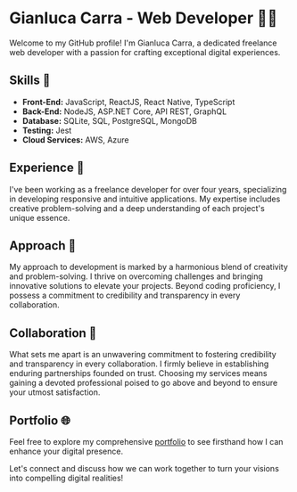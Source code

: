 # Gianluca Carra - Web Developer 👨‍💻

Welcome to my GitHub profile! I'm Gianluca Carra, a dedicated freelance web developer with a passion for crafting exceptional digital experiences.

## Skills 🚀

- **Front-End:** JavaScript, ReactJS, React Native, TypeScript 
- **Back-End:** NodeJS, ASP.NET Core, API REST, GraphQL
- **Database:** SQLite, SQL, PostgreSQL, MongoDB
- **Testing:** Jest
- **Cloud Services:** AWS, Azure

## Experience 💼

I've been working as a freelance developer for over four years, specializing in developing responsive and intuitive applications. My expertise includes creative problem-solving and a deep understanding of each project's unique essence.

## Approach 🎨

My approach to development is marked by a harmonious blend of creativity and problem-solving. I thrive on overcoming challenges and bringing innovative solutions to elevate your projects. Beyond coding proficiency, I possess a commitment to credibility and transparency in every collaboration.

## Collaboration 🤝

What sets me apart is an unwavering commitment to fostering credibility and transparency in every collaboration. I firmly believe in establishing enduring partnerships founded on trust. Choosing my services means gaining a devoted professional poised to go above and beyond to ensure your utmost satisfaction.

## Portfolio 🌐

Feel free to explore my comprehensive [portfolio](https://giancarra.com) to see firsthand how I can enhance your digital presence.

Let's connect and discuss how we can work together to turn your visions into compelling digital realities!
